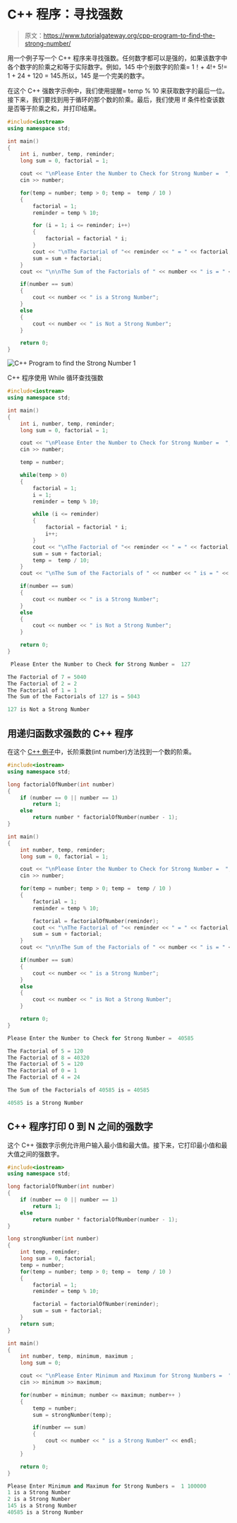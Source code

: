 # C++ 程序：寻找强数

> 原文：<https://www.tutorialgateway.org/cpp-program-to-find-the-strong-number/>

用一个例子写一个 C++ 程序来寻找强数。任何数字都可以是强的，如果该数字中各个数字的阶乘之和等于实际数字。例如，145 中个别数字的阶乘= 1！+ 4!+ 5!= 1 + 24 + 120 = 145.所以，145 是一个完美的数字。

在这个 C++ 强数字示例中，我们使用提醒= temp % 10 来获取数字的最后一位。接下来，我们要找到用于循环的那个数的阶乘。最后，我们使用 If 条件检查该数是否等于阶乘之和，并打印结果。

```cpp
#include<iostream>
using namespace std;

int main()
{
	int i, number, temp, reminder;
	long sum = 0, factorial = 1;

	cout << "\nPlease Enter the Number to Check for Strong Number =  ";
	cin >> number;

	for(temp = number; temp > 0; temp =  temp / 10 )
	{
		factorial = 1;  
		reminder = temp % 10;

		for (i = 1; i <= reminder; i++)
		{
			factorial = factorial * i;
		}
		cout << "\nThe Factorial of "<< reminder << " = " << factorial;
		sum = sum + factorial;
	}	
	cout << "\n\nThe Sum of the Factorials of " << number << " is = " << sum << "\n\n";

	if(number == sum)
	{
		cout << number << " is a Strong Number";
	}
	else
	{
		cout << number << " is Not a Strong Number";
	}

 	return 0;
}
```

![C++ Program to find the Strong Number 1](img/1fc96fdfaf5e4155eb4b89aa43a0466a.png)

C++ 程序使用 While 循环查找强数

```cpp
#include<iostream>
using namespace std;

int main()
{
	int i, number, temp, reminder;
	long sum = 0, factorial = 1;

	cout << "\nPlease Enter the Number to Check for Strong Number =  ";
	cin >> number;

	temp = number;

	while(temp > 0)
	{
		factorial = 1;
		i = 1;  
		reminder = temp % 10;

		while (i <= reminder)
		{
			factorial = factorial * i;
			i++;
		}
		cout << "\nThe Factorial of "<< reminder << " = " << factorial;
		sum = sum + factorial;
		temp =  temp / 10;
	}	
	cout << "\nThe Sum of the Factorials of " << number << " is = " << sum << "\n\n";

	if(number == sum)
	{
		cout << number << " is a Strong Number";
	}
	else
	{
		cout << number << " is Not a Strong Number";
	}

 	return 0;
}
```

```cpp
 Please Enter the Number to Check for Strong Number =  127

The Factorial of 7 = 5040
The Factorial of 2 = 2
The Factorial of 1 = 1
The Sum of the Factorials of 127 is = 5043

127 is Not a Strong Number
```

## 用递归函数求强数的 C++ 程序

在这个 [C++ 例子](https://www.tutorialgateway.org/cpp-programs/)中，长阶乘数(int number)方法找到一个数的阶乘。

```cpp
#include<iostream>
using namespace std;

long factorialOfNumber(int number)
{
	if (number == 0 || number == 1)  
    	return 1;
	else
		return number * factorialOfNumber(number - 1);
}

int main()
{
	int number, temp, reminder;
	long sum = 0, factorial = 1;

	cout << "\nPlease Enter the Number to Check for Strong Number =  ";
	cin >> number;

	for(temp = number; temp > 0; temp =  temp / 10 )
	{
		factorial = 1;  
		reminder = temp % 10;

		factorial = factorialOfNumber(reminder);
		cout << "\nThe Factorial of "<< reminder << " = " << factorial;
		sum = sum + factorial;
	}	
	cout << "\n\nThe Sum of the Factorials of " << number << " is = " << sum << "\n\n";

	if(number == sum)
	{
		cout << number << " is a Strong Number";
	}
	else
	{
		cout << number << " is Not a Strong Number";
	}

 	return 0;
}
```

```cpp
Please Enter the Number to Check for Strong Number =  40585

The Factorial of 5 = 120
The Factorial of 8 = 40320
The Factorial of 5 = 120
The Factorial of 0 = 1
The Factorial of 4 = 24

The Sum of the Factorials of 40585 is = 40585

40585 is a Strong Number
```

## C++ 程序打印 0 到 N 之间的强数字

这个 C++ 强数字示例允许用户输入最小值和最大值。接下来，它打印最小值和最大值之间的强数字。

```cpp
#include<iostream>
using namespace std;

long factorialOfNumber(int number)
{
	if (number == 0 || number == 1)  
    	return 1;
	else
		return number * factorialOfNumber(number - 1);
}

long strongNumber(int number)
{
	int temp, reminder;
	long sum = 0, factorial;
	temp = number;
	for(temp = number; temp > 0; temp =  temp / 10 )
	{
		factorial = 1;  
		reminder = temp % 10;

		factorial = factorialOfNumber(reminder);
		sum = sum + factorial;
	}
	return sum;
}

int main()
{
	int number, temp, minimum, maximum ;
	long sum = 0;

	cout << "\nPlease Enter Minimum and Maximum for Strong Numbers =  ";
	cin >> minimum >> maximum;

	for(number = minimum; number <= maximum; number++ )
	{
		temp = number;
		sum = strongNumber(temp);

		if(number == sum)
		{
			cout << number << " is a Strong Number" << endl;
		}
	}	

 	return 0;
}
```

```cpp
Please Enter Minimum and Maximum for Strong Numbers =  1 100000
1 is a Strong Number
2 is a Strong Number
145 is a Strong Number
40585 is a Strong Number
```